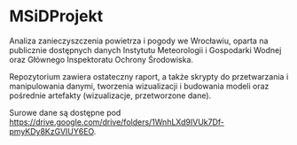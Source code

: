 # MSiDProjekt

Analiza zanieczyszczenia powietrza i pogody we Wrocławiu, oparta na publicznie dostępnych danych Instytutu Meteorologii i Gospodarki Wodnej oraz Głównego Inspektoratu Ochrony Środowiska.

Repozytorium zawiera ostateczny raport, a także skrypty do przetwarzania i manipulowania danymi, tworzenia wizualizacji i budowania modeli oraz pośrednie artefakty (wizualizacje, przetworzone dane).

Surowe dane są dostępne pod https://drive.google.com/drive/folders/1WnhLXd9IVUk7Df-pmyKDy8KzGVIUY6EO.
